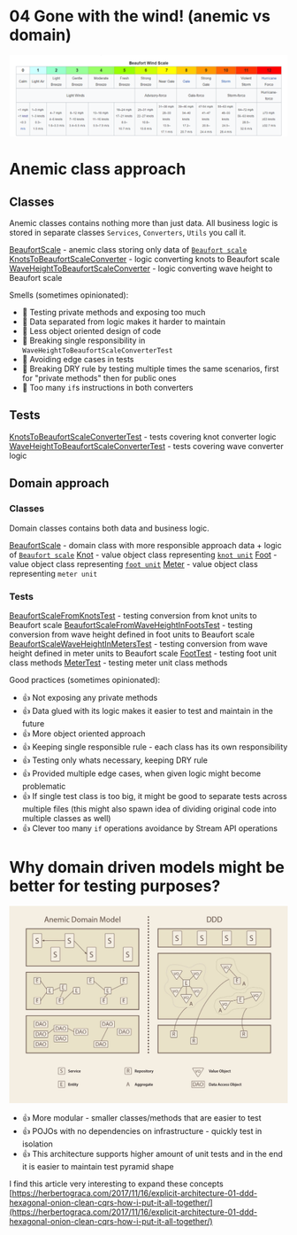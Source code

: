 # 04 Gone with the wind! (anemic vs domain)

![src//main//resources//images//beaufort.png](src//main//resources//images//beaufort.png)

# Anemic class approach

## Classes

Anemic classes contains nothing more than just data.
All business logic is stored in separate classes `Services`, `Converters`, `Utils` you call it.

[BeaufortScale](src//main//java//io//github//javafaktura//s01e05//anemic//BeaufortScale.java) - anemic class storing only data of [`Beaufort scale`](https://en.wikipedia.org/wiki/Beaufort_scale)
[KnotsToBeaufortScaleConverter](src//main//java//io//github//javafaktura//s01e05//anemic//KnotsToBeaufortScaleConverter.java) - logic converting knots to Beaufort scale
[WaveHeightToBeaufortScaleConverter](src//main//java//io//github//javafaktura//s01e05//anemic//WaveHeightToBeaufortScaleConverter.java) - logic converting wave height to Beaufort scale

Smells (sometimes opinionated):
* :hankey: Testing private methods and exposing too much
* :hankey: Data separated from logic makes it harder to maintain
* :hankey: Less object oriented design of code
* :hankey: Breaking single responsibility in `WaveHeightToBeaufortScaleConverterTest`
* :hankey: Avoiding edge cases in tests
* :hankey: Breaking DRY rule by testing multiple times the same scenarios, first for "private methods" then for public ones
* :hankey: Too many `if`s instructions in both converters

## Tests

[KnotsToBeaufortScaleConverterTest](src//test//java//io//github//javafaktura//s01e05//anemic//KnotsToBeaufortScaleConverterTest.java) - tests covering knot converter logic
[WaveHeightToBeaufortScaleConverterTest](src//test//java//io//github//javafaktura//s01e05//anemic//WaveHeightToBeaufortScaleConverterTest.java) - tests covering wave converter logic

## Domain approach

### Classes

Domain classes contains both data and business logic.

[BeaufortScale](src//main//java//io//github//javafaktura//s01e05//domain//BeaufortScale.java) - domain class with more responsible approach data + logic of [`Beaufort scale`](https://en.wikipedia.org/wiki/Beaufort_scale)
[Knot](src//main//java//io//github//javafaktura//s01e05//domain//Knot.java) - value object class representing [`knot unit`](https://en.wikipedia.org/wiki/Knot_(unit))
[Foot](src//main//java//io//github//javafaktura//s01e05//domain//Foot.java) - value object class representing [`foot unit`](https://en.wikipedia.org/wiki/Foot_(unit))
[Meter](src//main//java//io//github//javafaktura//s01e05//domain//Meter.java) - value object class representing `meter unit`

### Tests

[BeaufortScaleFromKnotsTest](src//test//java//io//github//javafaktura//s01e05//domain//BeaufortScaleFromKnotsTest.java) - testing conversion from knot units to Beaufort scale
[BeaufortScaleFromWaveHeightInFootsTest](src//test//java//io//github//javafaktura//s01e05//domain//BeaufortScaleFromWaveHeightInFootsTest.java) - testing conversion from wave height defined in foot units to Beaufort scale
[BeaufortScaleWaveHeightInMetersTest](src//test//java//io//github//javafaktura//s01e05//domain//BeaufortScaleWaveHeightInMetersTest.java) - testing conversion from wave height defined in meter units to Beaufort scale
[FootTest](src//test//java//io//github//javafaktura//s01e05//domain//FootTest.java) - testing foot unit class methods
[MeterTest](src//test//java//io//github//javafaktura//s01e05//domain//MeterTest.java) - testing meter unit class methods

Good practices (sometimes opinionated):
* :+1: Not exposing any private methods
* :+1: Data glued with its logic makes it easier to test and maintain in the future
* :+1: More object oriented approach
* :+1: Keeping single responsible rule - each class has its own responsibility
* :+1: Testing only whats necessary, keeping DRY rule
* :+1: Provided multiple edge cases, when given logic might become problematic
* :+1: If single test class is too big, it might be good to separate tests across multiple files (this might also spawn idea of dividing original code into multiple classes as well)
* :+1: Clever too many `if` operations avoidance by Stream API operations

# Why domain driven models might be better for testing purposes?

![src//main//resources//images//anemic_vs_ddd.jpg](src//main//resources//images//anemic_vs_ddd.jpg)

* :+1: More modular - smaller classes/methods that are easier to test
* :+1: POJOs with no dependencies on infrastructure - quickly test in isolation
* :+1: This architecture supports higher amount of unit tests and in the end it is easier to maintain test pyramid shape

I find this article very interesting to expand these concepts [https://herbertograca.com/2017/11/16/explicit-architecture-01-ddd-hexagonal-onion-clean-cqrs-how-i-put-it-all-together/](https://herbertograca.com/2017/11/16/explicit-architecture-01-ddd-hexagonal-onion-clean-cqrs-how-i-put-it-all-together/)


